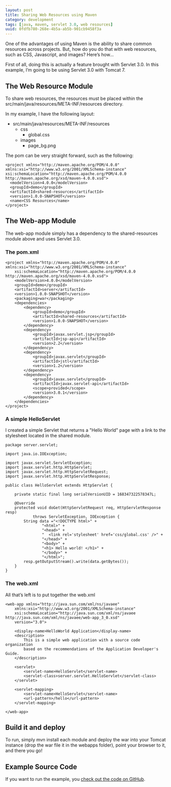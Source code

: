 ```yaml
---
layout: post
title: Sharing Web Resources using Maven 
category: development
tags: [java, maven, servlet 3.0, web resources]
uuid: 0fdfb780-268e-4b5a-ab5b-901cb9458f3a
---
```


One of the advantages of using Maven is the ability to share common resources across projects.  But, how do you do that with web resources, such as CSS, Javascript, and images?  Here’s how…

<!--more-->

First of all, doing this is actually a feature brought with Servlet 3.0.  In this example, I’m going to be using Servlet 3.0 with Tomcat 7.


## The Web Resource Module

To share web resources, the resources must be placed within the src/main/java/resources/META-INF/resources directory.

In my example, I have the following layout:

- src/main/java/resources/META-INF/resources
  - css
    - global.css
  - images
    - page_bg.png

The pom can be very straight forward, such as the following:


<pre class="no-wrap"><code class="xml">&lt;project xmlns="http://maven.apache.org/POM/4.0.0" xmlns:xsi="http://www.w3.org/2001/XMLSchema-instance" 
xsi:schemaLocation="http://maven.apache.org/POM/4.0.0 http://maven.apache.org/xsd/maven-4.0.0.xsd"&gt;
  &lt;modelVersion&gt;4.0.0&lt;/modelVersion&gt;
  &lt;groupId&gt;demo&lt;/groupId&gt;
  &lt;artifactId&gt;shared-resources&lt;/artifactId&gt;
  &lt;version&gt;1.0.0-SNAPSHOT&lt;/version&gt;
  &lt;name&gt;CSS Resources&lt;/name&gt;
&lt;/project&gt;</code></pre>
 


## The Web-app Module

The web-app module simply has a dependency to the shared-resources module above and uses Servlet 3.0.

### The pom.xml


<pre class="no-wrap"><code class="xml">&lt;project xmlns="http://maven.apache.org/POM/4.0.0" xmlns:xsi="http://www.w3.org/2001/XMLSchema-instance"
    xsi:schemaLocation="http://maven.apache.org/POM/4.0.0 http://maven.apache.org/xsd/maven-4.0.0.xsd"&gt;
    &lt;modelVersion&gt;4.0.0&lt;/modelVersion&gt;
    &lt;groupId&gt;demo&lt;/groupId&gt;
    &lt;artifactId&gt;server&lt;/artifactId&gt;
    &lt;version&gt;1.0.0-SNAPSHOT&lt;/version&gt;
    &lt;packaging&gt;war&lt;/packaging&gt;
    &lt;dependencies&gt;
        &lt;dependency&gt;
            &lt;groupId&gt;demo&lt;/groupId&gt;
            &lt;artifactId&gt;shared-resources&lt;/artifactId&gt;
            &lt;version&gt;1.0.0-SNAPSHOT&lt;/version&gt;
        &lt;/dependency&gt;
        &lt;dependency&gt;
            &lt;groupId&gt;javax.servlet.jsp&lt;/groupId&gt;
            &lt;artifactId&gt;jsp-api&lt;/artifactId&gt;
            &lt;version&gt;2.2&lt;/version&gt;
        &lt;/dependency&gt;
        &lt;dependency&gt;
            &lt;groupId&gt;javax.servlet&lt;/groupId&gt;
            &lt;artifactId&gt;jstl&lt;/artifactId&gt;
            &lt;version&gt;1.2&lt;/version&gt;
        &lt;/dependency&gt;
        &lt;dependency&gt;
            &lt;groupId&gt;javax.servlet&lt;/groupId&gt;
            &lt;artifactId&gt;javax.servlet-api&lt;/artifactId&gt;
            &lt;scope&gt;provided&lt;/scope&gt;
            &lt;version&gt;3.0.1&lt;/version&gt;
        &lt;/dependency&gt;
    &lt;/dependencies&gt;
&lt;/project&gt;</code></pre>
 

### A simple HelloServlet

I created a simple Servlet that returns a "Hello World" page with a link to the stylesheet located in the shared module.

<pre><code class="java">package server.servlet;

import java.io.IOException;

import javax.servlet.ServletException;
import javax.servlet.http.HttpServlet;
import javax.servlet.http.HttpServletRequest;
import javax.servlet.http.HttpServletResponse;

public class HelloServlet extends HttpServlet {

    private static final long serialVersionUID = 168347322578347L;

    @Override
    protected void doGet(HttpServletRequest req, HttpServletResponse resp)
            throws ServletException, IOException {
        String data ="&lt;!DOCTYPE html&gt;" +
                "&lt;html&gt;" +
                "&lt;head&gt;" +
                "  &lt;link rel='stylesheet' href='css/global.css' /&gt;" +
                "&lt;/head&gt;" +
                "&lt;body&gt;" +
                "&lt;h1&gt; Hello world! &lt;/h1&gt;" +
                "&lt;/body&gt;" +
                "&lt;/html&gt;";
        resp.getOutputStream().write(data.getBytes());
    }
}</code></pre>
 

### The web.xml

All that’s left is to put together the web.xml


<pre class="no-wrap"><code class="xml">&lt;web-app xmlns="http://java.sun.com/xml/ns/javaee"
    xmlns:xsi="http://www.w3.org/2001/XMLSchema-instance"
    xsi:schemaLocation="http://java.sun.com/xml/ns/javaee http://java.sun.com/xml/ns/javaee/web-app_3_0.xsd"
    version="3.0"&gt;

    &lt;display-name&gt;HelloWorld Application&lt;/display-name&gt;
    &lt;description&gt;
        This is a simple web application with a source code organization
        based on the recommendations of the Application Developer's Guide.
    &lt;/description&gt;

    &lt;servlet&gt;
        &lt;servlet-name&gt;HelloServlet&lt;/servlet-name&gt;
        &lt;servlet-class&gt;server.servlet.HelloServlet&lt;/servlet-class&gt;
    &lt;/servlet&gt;

    &lt;servlet-mapping&gt;
        &lt;servlet-name&gt;HelloServlet&lt;/servlet-name&gt;
        &lt;url-pattern&gt;/hello&lt;/url-pattern&gt;
    &lt;/servlet-mapping&gt;

&lt;/web-app&gt;</code></pre>
 

## Build it and deploy
To run, simply mvn install each module and deploy the war into your Tomcat instance (drop the war file it in the webapps folder), point your browser to it, and there you go!

## Example Source Code
If you want to run the example, you [check out the code on GitHub](https://github.com/Nerdwin15/shared-resources-demo).



